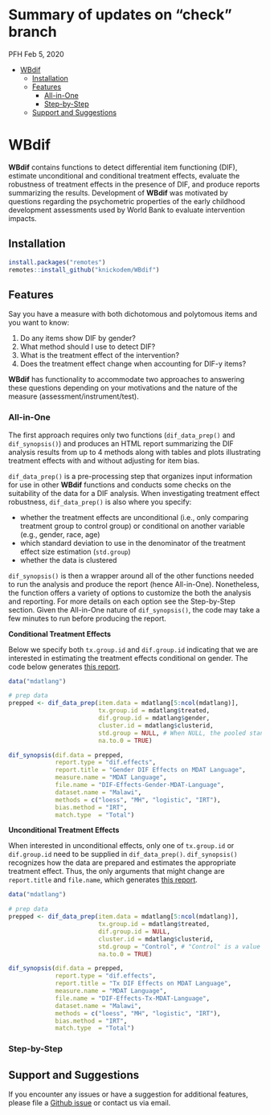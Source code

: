Summary of updates on “check” branch
================
PFH
Feb 5, 2020

  - [WBdif](#wbdif)
      - [Installation](#installation)
      - [Features](#features)
          - [All-in-One](#all-in-one)
          - [Step-by-Step](#step-by-step)
      - [Support and Suggestions](#support-and-suggestions)

# WBdif

**WBdif** contains functions to detect differential item functioning
(DIF), estimate unconditional and conditional treatment effects,
evaluate the robustness of treatment effects in the presence of DIF, and
produce reports summarizing the results. Development of **WBdif** was
motivated by questions regarding the psychometric properties of the
early childhood development assessments used by World Bank to evaluate
intervention impacts.

## Installation

``` r
install.packages("remotes")
remotes::install_github("knickodem/WBdif")
```

## Features

Say you have a measure with both dichotomous and polytomous items and
you want to know:

1.  Do any items show DIF by gender?
2.  What method should I use to detect DIF?
3.  What is the treatment effect of the intervention?
4.  Does the treatment effect change when accounting for DIF-y items?

**WBdif** has functionality to accommodate two approaches to answering
these questions depending on your motivations and the nature of the
measure (assessment/instrument/test).

### All-in-One

The first approach requires only two functions (`dif_data_prep()` and
`dif_synopsis()`) and produces an HTML report summarizing the DIF
analysis results from up to 4 methods along with tables and plots
illustrating treatment effects with and without adjusting for item bias.

`dif_data_prep()` is a pre-processing step that organizes input
information for use in other **WBdif** functions and conducts some
checks on the suitability of the data for a DIF analysis. When
investigating treatment effect robustness, `dif_data_prep()` is also
where you specify:

  - whether the treatment effects are unconditional (i.e., only
    comparing treatment group to control group) or conditional on
    another variable (e.g., gender, race, age)
  - which standard deviation to use in the denominator of the treatment
    effect size estimation (`std.group`)
  - whether the data is clustered

`dif_synopsis()` is then a wrapper around all of the other functions
needed to run the analysis and produce the report (hence All-in-One).
Nonetheless, the function offers a variety of options to customize the
both the analysis and reporting. For more details on each option see the
Step-by-Step section. Given the All-in-One nature of `dif_synopsis()`,
the code may take a few minutes to run before producing the report.

**Conditional Treatment Effects**

Below we specify both `tx.group.id` and `dif.group.id` indicating that
we are interested in estimating the treatment effects conditional on
gender. The code below generates [this
report](https://github.com/knickodem/WBdif/blob/master/DIF-Effects-Gender-MDAT-Language.html).

``` r
data("mdatlang")

# prep data
prepped <- dif_data_prep(item.data = mdatlang[5:ncol(mdatlang)],
                         tx.group.id = mdatlang$treated,
                         dif.group.id = mdatlang$gender,
                         cluster.id = mdatlang$clusterid,
                         std.group = NULL, # When NULL, the pooled standard deviation is used
                         na.to.0 = TRUE)

dif_synopsis(dif.data = prepped,
             report.type = "dif.effects",
             report.title = "Gender DIF Effects on MDAT Language",
             measure.name = "MDAT Language",
             file.name = "DIF-Effects-Gender-MDAT-Language",
             dataset.name = "Malawi",
             methods = c("loess", "MH", "logistic", "IRT"),
             bias.method = "IRT",
             match.type  = "Total")
```

**Unconditional Treatment Effects**

When interested in unconditional effects, only one of `tx.group.id` or
`dif.group.id` need to be supplied in `dif_data_prep()`.
`dif_synopsis()` recognizes how the data are prepared and estimates the
appropriate treatment effect. Thus, the only arguments that might change
are `report.title` and `file.name`, which generates [this
report](https://github.com/knickodem/WBdif/blob/master/DIF-Effects-Tx-MDAT-Language.html).

``` r
data("mdatlang")

# prep data
prepped <- dif_data_prep(item.data = mdatlang[5:ncol(mdatlang)],
                         tx.group.id = mdatlang$treated,
                         dif.group.id = NULL,
                         cluster.id = mdatlang$clusterid,
                         std.group = "Control", # "Control" is a value in mdatlang$treated
                         na.to.0 = TRUE)

dif_synopsis(dif.data = prepped,
             report.type = "dif.effects",
             report.title = "Tx DIF Effects on MDAT Language",
             measure.name = "MDAT Language",
             file.name = "DIF-Effects-Tx-MDAT-Language",
             dataset.name = "Malawi",
             methods = c("loess", "MH", "logistic", "IRT"),
             bias.method = "IRT",
             match.type  = "Total")
```

### Step-by-Step

## Support and Suggestions

If you encounter any issues or have a suggestion for additional
features, please file a [Github
issue](https://github.com/knickodem/WBdif/issues) or contact us via
email.
